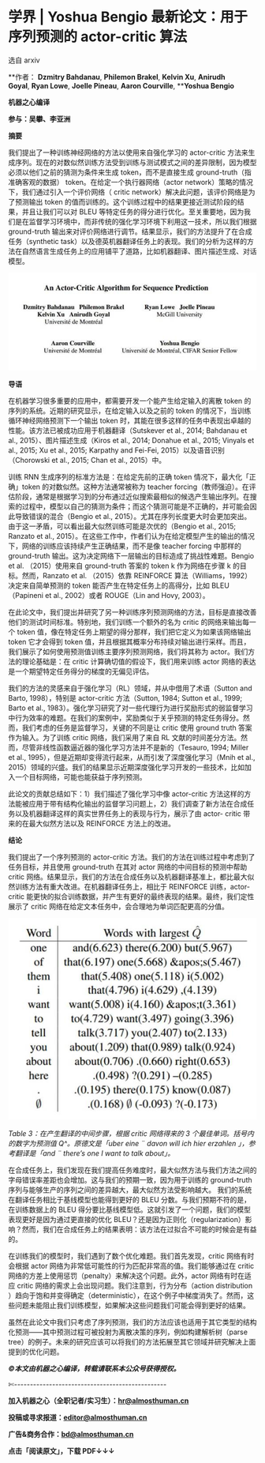 # 学界 | Yoshua Bengio 最新论文：用于序列预测的 actor-critic 算法

选自 arxiv

**作者： ****Dzmitry Bahdanau****, ****Philemon Brakel****, ****Kelvin Xu****, ****Anirudh Goyal****, ****Ryan Lowe****, ****Joelle Pineau****, ****Aaron Courville****, ****Yoshua Bengio**

**机器之心编译**

**参与：吴攀、李亚洲**

**摘要**

我们提出了一种训练神经网络的方法以使用来自强化学习的 actor-critic 方法来生成序列。现在的对数似然训练方法受到训练与测试模式之间的差异限制，因为模型必须以他们之前的猜测为条件来生成 token，而不是直接生成 ground-truth（指准确客观的数据） token。在给定一个执行器网络（actor network）策略的情况下，我们通过引入一个评价网络（ critic network）解决此问题，该评价网络是为了预测输出 token 的值而训练的。这个训练过程中的结果更接近测试阶段的结果，并且让我们可以对 BLEU 等特定任务的得分进行优化。至关重要地，因为我们是在监督学习环境中，而非传统的强化学习环境下利用这一技术，所以我们根据 ground-truth 输出来对评价网络进行调节。结果显示，我们的方法提升了在合成任务（synthetic task）以及德英机器翻译任务上的表现。我们的分析为这样的方法在自然语言生成任务上的应用铺平了道路，比如机器翻译、图片描述生成、对话模型。

![](img/d701914833070e18a57fd2ab8d1eac96.jpg)

**导语**

在机器学习很多重要的应用中，都需要开发一个能产生给定输入的离散 token 的序列的系统。近期的研究显示，在给定输入以及之前的 token 的情况下，当训练循环神经网络预测下一个输出 token 时，其能在很多这样的任务中表现出卓越的性能。该方法已被成功应用于机器翻译（Sutskever et al., 2014; Bahdanau et al., 2015）、图片描述生成（Kiros et al., 2014; Donahue et al., 2015; Vinyals et al., 2015; Xu et al., 2015; Karpathy and Fei-Fei, 2015）以及语音识别（Chorowski et al., 2015; Chan et al., 2015）中。

训练 RNN 生成序列的标准方法是：在给定先前的正确 token 情况下，最大化「正确」token 的对数似然。这种方法通常被称为 teacher forcing（教师强迫）。在评估阶段，通常是根据学习到的分布通过近似搜索最相似的候选产生输出序列。在搜索的过程中，模型以自己的猜测为条件；而这个猜测可能是不正确的，并可能会因此导致错误的混合（Bengio et al., 2015）。尤其在序列长度更大时会更加突出。由于这一矛盾，可以看出最大似然训练可能是次优的（Bengio et al., 2015; Ranzato et al., 2015）。在这些工作中，作者们认为在给定模型产生的输出的情况下，网络的训练应该持续产生正确结果，而不是像 teacher forcing 中那样的 ground-truth 输出。这为决定网络下一层输出的目标造成了挑战性难题。Bengio et al. （2015）使用来自 ground-truth 答案的 token k 作为网络在步骤 k 的目标。然而，Ranzato et al. （2015）依靠 REINFORCE 算法（Williams，1992）决定来自简单预测的 token 能否产生在特定任务上的高得分，比如 BLEU（Papineni et al., 2002）或者 ROUGE（Lin and Hovy, 2003）。

在此论文中，我们提出并研究了另一种训练序列预测网络的方法，目标是直接改善他们的测试时间标准。特别地，我们训练一个额外的名为 critic 的网络来输出每一个 token 值，像在特定任务上期望的得分那样，我们把它定义为如果该网络输出 token 它才会得到 token 值，并且根据其概率分布持续对输出进行采样。而且，我们展示了如何使用预测值训练主要序列预测网络，我们将其称为 actor。我们方法的理论基础是：在 critic 计算确切值的假设下，我们用来训练 actor 网络的表达是一个期望特定任务得分的梯度的无偏见评估。

我们的方法的灵感来自于强化学习（RL）领域，并从中借用了术语（Sutton and Barto, 1998），特别是 actor-critic 方法（Sutton, 1984; Sutton et al., 1999; Barto et al., 1983）。强化学习研究了对一些代理行为进行奖励形式的弱监督学习中行为效率的难题。在我们的案例中，奖励类似于关乎预测的特定任务得分。然而，我们考虑的任务是监督学习，关键的不同是让 critic 使用 ground truth 答案作为输入。为了训练 critic 网络，我们采用了来自 RL 文献的时间差分方法。然而，尽管非线性函数逼近器的强化学习方法并不是新的（Tesauro, 1994; Miller et al., 1995），但是近期却变得流行起来，从而引发了深度强化学习（Mnih et al., 2015）领域的兴盛。我们的结果显示近期深度强化学习开发的一些技术，比如加入一个目标网络，可能也能获益于序列预测。

此论文的贡献总结如下：1）我们描述了强化学习中像 actor-critic 方法这样的方法能被应用于带有结构化输出的监督学习问题上，2）我们调查了新方法在合成任务以及机器翻译这样的真实世界任务上的表现与行为，展示了由 actor- critic 带来的在最大似然方法以及 REINFORCE 方法上的改进。

 **结论**

我们提出了一个序列预测的 actor-critic 方法。我们的方法在训练过程中考虑到了任务目标，并且使用 ground-truth 在其对 actor 网络的中间目标的预测中帮助 critic 网络。结果显示，我们的方法在合成任务以及机器翻译基准上，都比最大似然训练方法有重大改进。在机器翻译任务上，相比于 REINFORCE 训练，actor-critic 能更快的拟合训练数据，并产生有更好的最终表现的结果。最终，我们定性展示了 critic 网络在给定文本任务中，会合理地为单词匹配更高的分值。

![](img/110192c84895b82c77c3859310776175.jpg)

*Table 3：在产生翻译的中间步骤，根据 critic 网络得来的 3 个最佳单词。括号内的数字为预测值 Q^。原德文是「uber eine ¨ davon will ich hier erzahlen 」，参考翻译是「and ¨ there’s one I want to talk about」。*

在合成任务上，我们发现在我们提高任务难度时，最大似然方法与我们方法之间的字母错误率差距也会增加。这与我们的预期一致，因为用于训练的 ground-truth 序列与能够生产的序列之间的差异越大，最大似然方法受影响越大。 我们的系统在翻译任务相比于基线模型也能得到更好的 BLEU 分数。与我们预期不符的是，在训练数据上的 BLEU 得分要比基线模型低。这就引发了一个问题，我们的模型表现更好是因为通过更直接的优化 BLEU？还是因为正则化（regularization）影响？然而，我们在合成任务上的结果表明：该方法在过拟合不可能的时候会是有益的。

在训练我们的模型时，我们遇到了数个优化难题。我们首先发现，critic 网络有时会根据 actor 网络为非常低可能性的行为匹配非常高的值。我们能够通过在 critic 网络的方差上使用惩罚（penalty）来解决这个问题。此外，actor 网络有时在适应 critic 网络的需求上会出现问题。我们注意到，行为分布（action distribution ）趋向于饱和并变得确定（deterministic），在这个例子中梯度消失了。然而，这些问题未能阻止我们训练模型，如果解决这些问题我们可能会得到更好的结果。

虽然在此论文中我们只考虑了序列预测，我们的方法应该也适用于其它类型的结构化预测——其中预测过程可被投射为离散决策的序列，例如构建解析树（parse tree）的例子。未来的研究应该可以将我们的方法拓展至其它领域并研究解决上面提到的优化问题。

***©本文由机器之心编译，***转载请联系本公众号获得授权***。***

✄------------------------------------------------

**加入机器之心（全职记者/实习生）：hr@almosthuman.cn**

**投稿或寻求报道：editor@almosthuman.cn**

**广告&商务合作：bd@almosthuman.cn**

**点击「阅读原文」，下载 PDF↓↓↓**